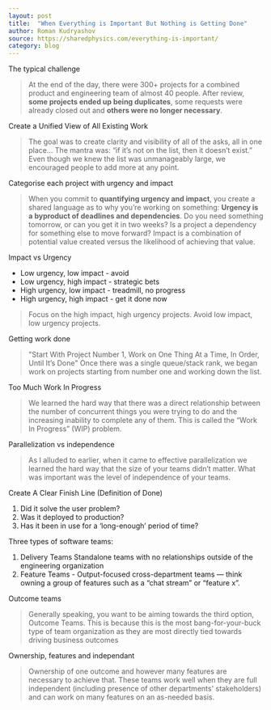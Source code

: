 ```yaml
---
layout: post
title:  "When Everything is Important But Nothing is Getting Done"
author: Roman Kudryashov
source: https://sharedphysics.com/everything-is-important/
category: blog
---
```


The typical challenge

> At the end of the day, there were 300+ projects for a combined product and engineering team of almost 40 people. After review, **some projects ended up being duplicates**, some requests were already closed out and **others were no longer necessary**.

Create a Unified View of All Existing Work

> The goal was to create clarity and visibility of all of the asks, all in one place... The mantra was: “if it’s not on the list, then it doesn’t exist.” Even though we knew the list was unmanageably large, we encouraged people to add more at any point.

Categorise each project with urgency and impact

> When you commit to **quantifying urgency and impact**, you create a shared language as to why you’re working on something: **Urgency is a byproduct of deadlines and dependencies**. Do you need something tomorrow, or can you get it in two weeks? Is a project a dependency for something else to move forward? Impact is a combination of potential value created versus the likelihood of achieving that value.

Impact vs Urgency

- Low urgency, low impact - avoid
- Low urgency, high impact - strategic bets
- High urgency, low impact - treadmill, no progress
- High urgency, high impact - get it done now

> Focus on the high impact, high urgency projects. Avoid low impact, low urgency projects.

Getting work done

> "Start With Project Number 1, Work on One Thing At a Time, In Order, Until It’s Done" Once there was a single queue/stack rank, we began work on projects starting from number one and working down the list.

Too Much Work In Progress

> We learned the hard way that there was a direct relationship between the number of concurrent things you were trying to do and the increasing inability to complete any of them. This is called the “Work In Progress” (WIP) problem.

Parallelization vs independence

> As I alluded to earlier, when it came to effective parallelization we learned the hard way that the size of your teams didn’t matter. What was important was the level of independence of your teams.

Create A Clear Finish Line (Definition of Done)

1. Did it solve the user problem?
1. Was it deployed to production?
1. Has it been in use for a ‘long-enough’ period of time?

Three types of software teams:

1. Delivery Teams
Standalone teams with no relationships outside of the engineering organization
1. Feature Teams - Output-focused cross-department teams — think owning a group of features such as a “chat stream” or “feature x”.

Outcome teams

> Generally speaking, you want to be aiming towards the third option, Outcome Teams. This is because this is the most bang-for-your-buck type of team organization as they are most directly tied towards driving business outcomes

Ownership, features and independant

> Ownership of one outcome and however many features are necessary to achieve that. These teams work well when they are full independent (including presence of other departments' stakeholders) and can work on many features on an as-needed basis.
